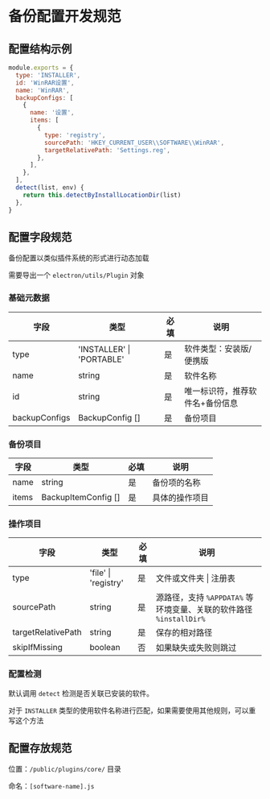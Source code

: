 # 备份配置开发规范

## 配置结构示例

```js
module.exports = {
  type: 'INSTALLER',
  id: 'WinRAR设置',
  name: 'WinRAR',
  backupConfigs: [
    {
      name: '设置',
      items: [
        {
          type: 'registry',
          sourcePath: 'HKEY_CURRENT_USER\\SOFTWARE\\WinRAR',
          targetRelativePath: 'Settings.reg',
        },
      ],
    },
  ],
  detect(list, env) {
    return this.detectByInstallLocationDir(list)
  },
}
```

## 配置字段规范

备份配置以类似插件系统的形式进行动态加载

需要导出一个 `electron/utils/Plugin` 对象

### 基础元数据

| 字段          | 类型                      | 必填 | 说明                            |
| ------------- | ------------------------- | ---- | ------------------------------- |
| type          | 'INSTALLER' \| 'PORTABLE' | 是   | 软件类型：安装版/便携版         |
| name          | string                    | 是   | 软件名称                        |
| id            | string                    | 是   | 唯一标识符，推荐软件名+备份信息 |
| backupConfigs | BackupConfig []            | 是   | 备份项目                        |

### 备份项目

| 字段  | 类型               | 必填 | 说明           |
| ----- | ------------------ | ---- | -------------- |
| name  | string             | 是   | 备份项的名称   |
| items | BackupItemConfig [] | 是   | 具体的操作项目 |

### 操作项目

| 字段               | 类型                 | 必填 | 说明                                                         |
| ------------------ | -------------------- | ---- | ------------------------------------------------------------ |
| type               | 'file' \| 'registry' | 是   | 文件或文件夹 \| 注册表                                       |
| sourcePath         | string               | 是   | 源路径，支持 `%APPDATA%` 等环境变量、关联的软件路径 `%installDir%` |
| targetRelativePath | string               | 是   | 保存的相对路径                                               |
| skipIfMissing      | boolean              | 否   | 如果缺失或失败则跳过                                         |

### 配置检测

默认调用 `detect` 检测是否关联已安装的软件。

对于 `INSTALLER` 类型的使用软件名称进行匹配，如果需要使用其他规则，可以重写这个方法

## 配置存放规范
位置：`/public/plugins/core/` 目录

命名：`[software-name].js` 